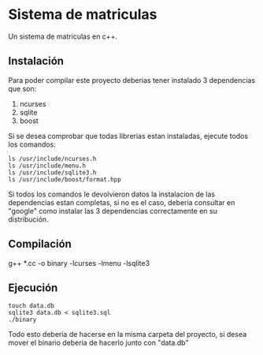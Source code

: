 # Sistema de matriculas
Un sistema de matriculas en c++.

## Instalación

Para poder compilar este proyecto deberias tener instalado 3 dependencias que son: 

1. ncurses
2. sqlite
3. boost

Si se desea comprobar que todas librerias estan instaladas, ejecute todos los comandos:

	ls /usr/include/ncurses.h
	ls /usr/include/menu.h
	ls /usr/include/sqlite3.h
	ls /usr/include/boost/format.hpp

Si todos los comandos le devolvieron datos la instalacion de las dependencias estan
completas, si no es el caso, deberia consultar en "google" como instalar las 3 
dependencias correctamente en su distribución.

## Compilación

g++ *.cc -o binary -lcurses -lmenu -lsqlite3

## Ejecución

	touch data.db
	sqlite3 data.db < sqlite3.sql
	./binary

Todo esto deberia de hacerse en la misma carpeta del proyecto, si desea mover el binario
deberia de hacerlo junto con "data.db"

